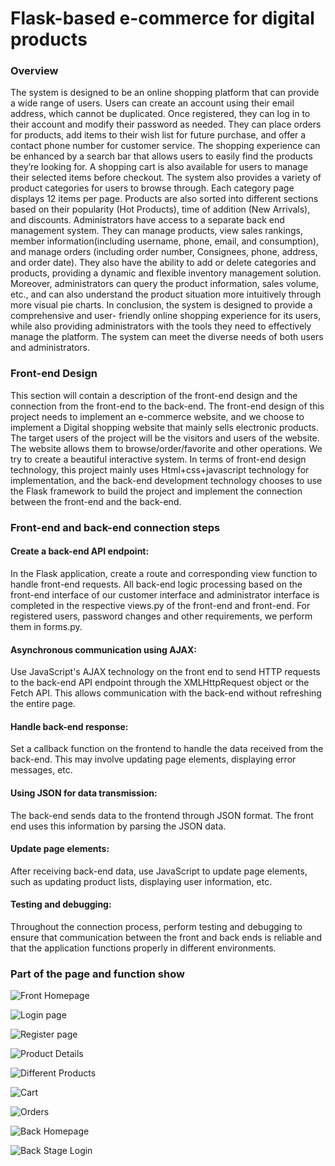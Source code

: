 # Flask-based e-commerce for digital products

### Overview

The system is designed to be an online shopping platform that can provide a wide range of users.
Users can create an account using their email address, which cannot be duplicated.
Once registered, they can log in to their account and modify their password as needed.
They can place orders for products, add items to their wish list for future purchase, and offer a contact phone number for customer service. The shopping experience can be enhanced by a search bar that allows users to easily find the products they’re looking for.
A shopping cart is also available for users to manage their selected items before checkout.
The system also provides a variety of product categories for users to browse through.
Each category page displays 12 items per page.
Products are also sorted into different sections based on their popularity (Hot Products), time of addition (New Arrivals), and discounts.
Administrators have access to a separate back end management system.
They can manage products, view sales rankings, member information(including username, phone, email, and consumption), and manage orders (including order number, Consignees, phone, address, and order date).
They also have the ability to add or delete categories and products, providing a dynamic and flexible inventory management solution.
Moreover, administrators can query the product information, sales volume, etc., and can also understand the product situation more intuitively through more visual pie charts.
In conclusion, the system is designed to provide a comprehensive and user- friendly online shopping experience for its users, while also providing administrators with the tools they need to effectively manage the platform. The system can meet the diverse needs of both users and administrators.

### Front-end Design

This section will contain a description of the front-end design and the connection from the front-end to the back-end.
The front-end design of this project needs to implement an e-commerce website, and we choose to implement a Digital shopping website that mainly sells electronic products.
The target users of the project will be the visitors and users of the website. The website allows them to browse/order/favorite and other operations. We try to create a beautiful interactive system.
In terms of front-end design technology, this project mainly uses Html+css+javascript technology for implementation, and the back-end development technology chooses to use the Flask framework to build the project and implement the connection between the front-end and the back-end.

### Front-end and back-end connection steps

#### Create a back-end API endpoint:

In the Flask application, create a route and corresponding view function to handle front-end requests. All back-end logic processing based on the front-end interface of our customer interface and administrator interface is completed in the respective views.py of the front-end and front-end. For registered users, password changes and other requirements, we perform them in forms.py.

#### Asynchronous communication using AJAX:

Use JavaScript's AJAX technology on the front end to send HTTP requests to the back-end API endpoint through the XMLHttpRequest object or the Fetch API. This allows communication with the back-end without refreshing the entire page.

#### Handle back-end response:

Set a callback function on the frontend to handle the data received from the back-end. This may involve updating page elements, displaying error messages, etc.

#### Using JSON for data transmission:

The back-end sends data to the frontend through JSON format. The front end uses this information by parsing the JSON data.

#### Update page elements:

After receiving back-end data, use JavaScript to update page elements, such as updating product lists, displaying user information, etc.

#### Testing and debugging:

Throughout the connection process, perform testing and debugging to ensure that communication between the front and back ends is reliable and that the application functions properly in different environments.

### Part of the page and function show

![Front Homepage](/Show/1.png)

![Login page](/Show/2.png)

![Register page](/Show/3.png)

![Product Details](/Show/4.png)

![Different Products](/Show/5.png)

![Cart](/Show/6.png)

![Orders](/Show/7.png)

![Back Homepage](/Show/8.png)

![Back Stage Login](/Show/9.png)

